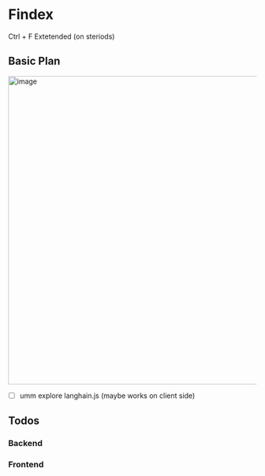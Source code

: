 # Findex

Ctrl + F Extetended (on steriods)

## Basic Plan

<img width="1050" height="625" alt="image" src="https://github.com/user-attachments/assets/2dfc5f35-1615-4b48-ad75-c6859fb7b730" />

- [ ] umm explore langhain.js (maybe works on client side)

## Todos

### Backend

### Frontend
